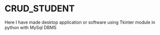 # CRUD_STUDENT
Here I have made desktop application or software using Tkinter module in python with MySql DBMS
